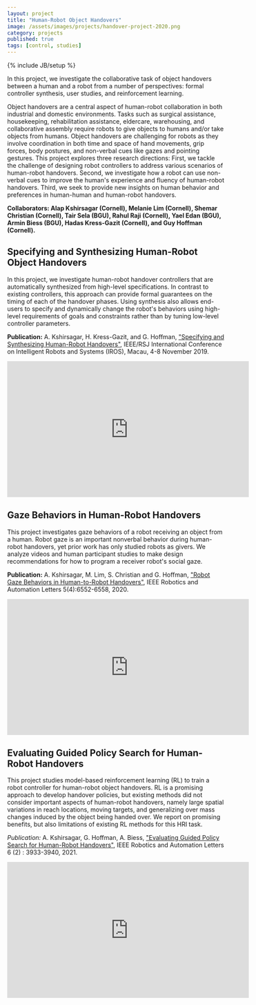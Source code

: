 ```yaml
---
layout: project
title: "Human-Robot Object Handovers"
image: /assets/images/projects/handover-project-2020.png
category: projects
published: true
tags: [control, studies]
---
```

{% include JB/setup %}

In this project, we investigate the collaborative task of object handovers between a human and a robot from a number of perspectives: formal controller synthesis, user studies, and reinforcement learning. 

<!--more-->

Object handovers are a central aspect of human-robot collaboration in both industrial and domestic environments. Tasks such as surgical assistance, housekeeping, rehabilitation assistance, eldercare, warehousing, and collaborative assembly require robots to give objects to humans and/or take objects from humans. Object handovers are challenging for robots as they involve coordination in both time and space of hand movements, grip forces, body postures, and non-verbal cues like gazes and pointing gestures. This project explores three research directions: First, we tackle the challenge of designing robot controllers to address various scenarios of human-robot handovers. Second, we investigate how a robot can use non-verbal cues to improve the human's experience and fluency of human-robot handovers. Third, we seek to provide new insights on human behavior and preferences in human-human and human-robot handovers.

**Collaborators: Alap Kshirsagar (Cornell), Melanie Lim (Cornell), Shemar Christian (Cornell), Tair Sela (BGU), Rahul Raji (Cornell), Yael Edan (BGU), Armin Biess (BGU), Hadas Kress-Gazit (Cornell), and Guy Hoffman (Cornell).**


## Specifying and Synthesizing Human-Robot Object Handovers

In this project, we investigate human-robot handover controllers that are automatically synthesized from high-level specifications. In contrast to existing controllers, this approach can provide formal guarantees on the timing of each of the handover phases. Using synthesis also allows end-users to specify and dynamically change the robot's behaviors using high-level requirements of goals and constraints rather than by tuning low-level controller parameters. 

**Publication:** A. Kshirsagar, H. Kress-Gazit, and G. Hoffman, <a href="https://ieeexplore.ieee.org/document/8967709">"Specifying and Synthesizing Human-Robot Handovers"</a>, IEEE/RSJ International Conference on Intelligent Robots and Systems (IROS), Macau, 4-8 November 2019.

<iframe width="560" height="315" src="https://www.youtube.com/embed/zfGxSXAFWyc" frameborder="0" allow="autoplay; encrypted-media" allowfullscreen></iframe>

## Gaze Behaviors in Human-Robot Handovers

This project investigates gaze behaviors of a robot receiving an object from a human. Robot gaze is an important nonverbal behavior during human-robot handovers, yet prior work has only studied robots as givers. We analyze videos and human participant studies to make design recommendations for how to program a receiver robot's social gaze. 

**Publication:** A. Kshirsagar, M. Lim, S. Christian and G. Hoffman, <a href="https://ieeexplore.ieee.org/document/9165096">"Robot Gaze Behaviors in Human-to-Robot Handovers"</a>, IEEE Robotics and Automation Letters 5(4):6552-6558, 2020.

<iframe width="560" height="315" src="https://www.youtube.com/embed/eW6IvZKLrlQ
" frameborder="0" allow="autoplay; encrypted-media" allowfullscreen></iframe>

## Evaluating Guided Policy Search for Human-Robot Handovers

This project studies model-based reinforcement learning (RL) to train a robot controller for human-robot object handovers. RL is a promising approach to develop handover policies, but existing methods did not consider important aspects of human-robot handovers, namely large spatial variations in reach locations, moving targets, and generalizing over mass changes induced by the object being handed over. We report on promising benefits, but also limitations of existing RL methods for this HRI task.

*Publication:* A. Kshirsagar, G. Hoffman, A. Biess, <a href="https://ieeexplore.ieee.org/document/9381633">"Evaluating Guided Policy Search for Human-Robot Handovers"</a>, IEEE Robotics and Automation Letters 6 (2) : 3933-3940, 2021.

<iframe width="560" height="315" src="https://www.youtube.com/embed/8Y5w-gidfr4" frameborder="0" allow="autoplay; encrypted-media" allowfullscreen></iframe>
